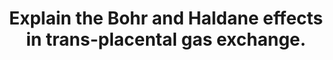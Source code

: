 ---
title: "Explain the Bohr and Haldane effects in trans-placental gas exchange."
entityType: SAQ
exam: PEX
college: ANZCA
year: 2014
sitting: B
question: 12
passRate: 31
EC_expectedDomains:
- "Good answers to this question contained definitions and descriptions of the Bohr and Haldane effects and also a summary of transplacental gas exchange, indicating why these two effects are important in this special organ bed."
EC_extraCredit:
- "A diagram with accurate values for gas tensions and saturations was an effective way of summarizing gas exchange in the placenta."
EC_errorsCommon:
- "The double Bohr and double Haldane effects were usually described at length- the same number of marks could be earned with a single well constructed sentence covering the same principles, thus saving time."
- "In any question about physiology it is important to describe the physiological effect but also the mechanisms behind it; the physiology at a molecular level of haemoglobin involved in the Haldane effect was often described in this question but the characteristics of haemoglobin specific to the Bohr effect were not."
---
